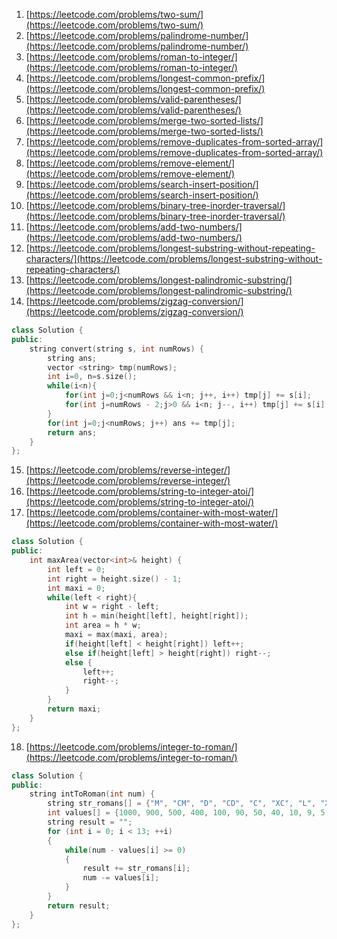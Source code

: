 1. [https://leetcode.com/problems/two-sum/](https://leetcode.com/problems/two-sum/)  
1. [https://leetcode.com/problems/palindrome-number/](https://leetcode.com/problems/palindrome-number/)  
1. [https://leetcode.com/problems/roman-to-integer/](https://leetcode.com/problems/roman-to-integer/)  
1. [https://leetcode.com/problems/longest-common-prefix/](https://leetcode.com/problems/longest-common-prefix/)  
1. [https://leetcode.com/problems/valid-parentheses/](https://leetcode.com/problems/valid-parentheses/)  
1. [https://leetcode.com/problems/merge-two-sorted-lists/](https://leetcode.com/problems/merge-two-sorted-lists/)  
1. [https://leetcode.com/problems/remove-duplicates-from-sorted-array/](https://leetcode.com/problems/remove-duplicates-from-sorted-array/)  
1. [https://leetcode.com/problems/remove-element/](https://leetcode.com/problems/remove-element/)  
1. [https://leetcode.com/problems/search-insert-position/](https://leetcode.com/problems/search-insert-position/)  
2. [https://leetcode.com/problems/binary-tree-inorder-traversal/](https://leetcode.com/problems/binary-tree-inorder-traversal/)  
3. [https://leetcode.com/problems/add-two-numbers/](https://leetcode.com/problems/add-two-numbers/)  
4. [https://leetcode.com/problems/longest-substring-without-repeating-characters/](https://leetcode.com/problems/longest-substring-without-repeating-characters/)  
5. [https://leetcode.com/problems/longest-palindromic-substring/](https://leetcode.com/problems/longest-palindromic-substring/)  
6. [https://leetcode.com/problems/zigzag-conversion/](https://leetcode.com/problems/zigzag-conversion/)  
```c++
class Solution {
public:
    string convert(string s, int numRows) {
        string ans;
        vector <string> tmp(numRows);                                                         
        int i=0, n=s.size();
        while(i<n){                                      
            for(int j=0;j<numRows && i<n; j++, i++) tmp[j] += s[i];
            for(int j=numRows - 2;j>0 && i<n; j--, i++) tmp[j] += s[i];
        }
        for(int j=0;j<numRows; j++) ans += tmp[j];                                       
        return ans;
    }
};
```
15. [https://leetcode.com/problems/reverse-integer/](https://leetcode.com/problems/reverse-integer/)  
16. [https://leetcode.com/problems/string-to-integer-atoi/](https://leetcode.com/problems/string-to-integer-atoi/)  
17. [https://leetcode.com/problems/container-with-most-water/](https://leetcode.com/problems/container-with-most-water/)  
```c++
class Solution {
public:
    int maxArea(vector<int>& height) {
        int left = 0;
        int right = height.size() - 1;
        int maxi = 0;
        while(left < right){
            int w = right - left;
            int h = min(height[left], height[right]);
            int area = h * w;
            maxi = max(maxi, area);
            if(height[left] < height[right]) left++;
            else if(height[left] > height[right]) right--;
            else {
                left++;
                right--;
            }
        }
        return maxi;
    }
};
```
18. [https://leetcode.com/problems/integer-to-roman/](https://leetcode.com/problems/integer-to-roman/)  
```c++
class Solution {
public:
    string intToRoman(int num) {
        string str_romans[] = {"M", "CM", "D", "CD", "C", "XC", "L", "XL", "X", "IX", "V", "IV", "I"};
        int values[] = {1000, 900, 500, 400, 100, 90, 50, 40, 10, 9, 5, 4, 1};
        string result = "";
        for (int i = 0; i < 13; ++i)
        {
            while(num - values[i] >= 0)
            {
                result += str_romans[i];
                num -= values[i];
            }
        }
        return result;
    }
};
```
